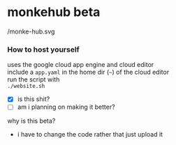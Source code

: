 # monkehub beta

/monke-hub.svg

### How to host yourself

uses the google cloud app engine and cloud editor  
include a `app.yaml` in the home dir (`~`) of the cloud editor  
run the script with  
`./website.sh`  
- [x] is this shit?
- [ ] am i planning on making it better?  
  
why is this beta?
 - i have to change the code rather that just upload it
